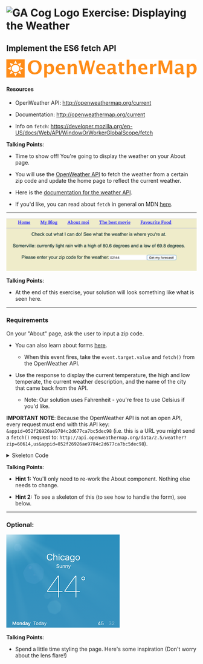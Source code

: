 # ![GA Cog Logo](https://ga-dash.s3.amazonaws.com/production/assets/logo-9f88ae6c9c3871690e33280fcf557f33.png) Exercise: Displaying the Weather

## Implement the ES6 fetch API

 ![logo](assets/open-weather-map-logo.png)

#### Resources

- OpenWeather API: http://openweathermap.org/current

- Documentation: http://openweathermap.org/current

- Info on `fetch`: https://developer.mozilla.org/en-US/docs/Web/API/WindowOrWorkerGlobalScope/fetch

<aside class="notes">

**Talking Points**:

- Time to show off! You're going to display the weather on your About page.

- You will use the [OpenWeather API](http://openweathermap.org/current) to fetch the weather from a certain zip code and update the home page to reflect the current weather.

- Here is the [documentation for the weather API](http://openweathermap.org/current).

- If you'd like, you can read about `fetch` in general on MDN [here](https://developer.mozilla.org/en-US/docs/Web/API/WindowOrWorkerGlobalScope/fetch).

</aside>

---

![Solution for Project](assets/fetchSolution.png)

<aside class="notes">

**Talking Points**:

- At the end of this exercise, your solution will look something like what is seen here.

</aside>

---

### Requirements

On your "About" page, ask the user to input a zip code.

- You can also learn about forms [here](https://facebook.github.io/react/docs/forms.html).
  - When this event fires, take the `event.target.value` and `fetch()` from the OpenWeather API.

- Use the response to display the current temperature, the high and low temperate, the current weather description, and the name of the city that came back from the API.
  - Note: Our solution uses Fahrenheit - you're free to use Celsius if you'd like.

**IMPORTANT NOTE**: Because the OpenWeather API is not an open API, every request must end with this API key:  `&appid=052f26926ae9784c2d677ca7bc5dec98`  (i.e. this is a URL you might send a `fetch()` request to: `http://api.openweathermap.org/data/2.5/weather?zip=60614,us&appid=052f26926ae9784c2d677ca7bc5dec98`).

<details>
  <summary>Skeleton Code</summary>

  ```js
import React, { Component } from 'react';

class About extends Component {

  this.state = {
     // your required states here
  }

  handleChange = (event) => {
    this.setState({zipcode: event.target.value})
    console.log('Your zip code is' + this.state.zipcode)
  }

  handleSubmit = (event) => {
    // your fetch here
    // your state updates go under function(json)
  }

  render() {
    return (
      <div>
        <form onSubmit={this.handleSubmit}>
        <p>
          // display weather information here
        </p>
        <label>
          Please enter your zip code for the weather:
          <input type="text" onChange={this.handleChange} />
        </label>
        <input type="submit" value="Get my forecast!" />
      </form>
      </div>
    )
  }
}


export default About

```

</details>

<aside class="notes">

**Talking Points**:

- **Hint 1:** You'll only need to re-work the About component. Nothing else needs to change.

- **Hint 2:** To see a skeleton of this (to see how to handle the form), see below.

</aside>

---

### Optional:


<aside class="notes">

![alt](assets/weather.png)


**Talking Points**:

- Spend a little time styling the page. Here's some inspiration (Don't worry about the lens flare!)
